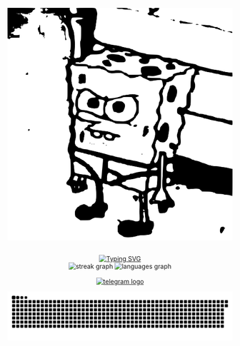![bob](bob.svg)

##
<div align="center">
<a href="https://git.io/typing-svg"><img src="https://readme-typing-svg.demolab.com?font=Fira+Code&pause=1000&color=F764F4&center=true&width=435&lines=Hello!+My+name+is+Ivan+Panov;and+im+a+backend+developer." alt="Typing SVG" /></a>
</div>

<div align="center">
  <img src="https://streak-stats.demolab.com?user=headst1337&locale=en&mode=daily&theme=dracula&hide_border=false&border_radius=5" height="150" alt="streak graph"  />
  <img src="https://github-readme-stats.vercel.app/api/top-langs?username=headst1337&locale=en&hide_title=false&layout=compact&card_width=320&langs_count=5&theme=dracula&hide_border=false" height="150" alt="languages graph"  />
</div>

<br>

<div align="center">
  <a href="https://t.me/disoqt" target="_blank">
    <img src="https://img.shields.io/static/v1?message=Telegram&logo=telegram&label=&color=2CA5E0&logoColor=white&labelColor=&style=for-the-badge" height="35" alt="telegram logo"  />
  </a>
</div>

![snake](snake.svg)

